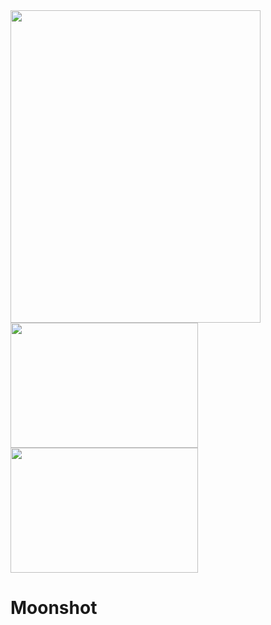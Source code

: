 <img src="https://user-images.githubusercontent.com/58077232/174650139-093b30f0-ccaa-4b4b-a73b-9fa4e9fae7fe.png" width="400" height="500" />
<img src="https://user-images.githubusercontent.com/58077232/174649740-31160ff7-04a4-4aa4-89ef-bc48235ad2b6.png" width="300" height="200" />
<img src="https://user-images.githubusercontent.com/58077232/174649528-3be17306-6f31-443e-a741-a7e87153eedb.png" width="300" height="200" />

# Moonshot
